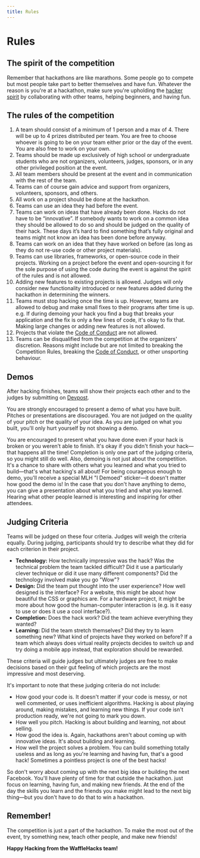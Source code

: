 ```yaml
---
title: Rules
---
```


# Rules

## The spirit of the competition

Remember that hackathons are like marathons.
Some people go to compete but most people take part to better themselves and have fun.
Whatever the reason is you're at a hackathon, make sure you're upholding the [hacker spirit](https://medium.com/@tfogo/the-spirit-of-hackathons-a0d81a65060a#.6cx5ac9t8) by collaborating with other teams, helping beginners, and having fun.


## The rules of the competition

1. A team should consist of a minimum of 1 person and a max of 4.
   There will be up to 4 prizes distributed per team.
   You are free to choose whoever is going to be on your team either prior or the day of the event.
   You are also free to work on your own.
2. Teams should be made up exclusively of high school or undergraduate students who are not organizers, volunteers, judges, sponsors, or in any other privileged position at the event.
3. All team members should be present at the event and in communication with the rest of the team.
4. Teams can of course gain advice and support from organizers, volunteers, sponsors, and others.
5. All work on a project should be done at the hackathon.
6. Teams can use an idea they had before the event.
7. Teams can work on ideas that have already been done.
   Hacks do not have to be “innovative”.
   If somebody wants to work on a common idea they should be allowed to do so and should be judged on the quality of their hack.
   These days it’s hard to find something that’s fully original and teams might not know an idea has been done before anyway.
8. Teams can work on an idea that they have worked on before (as long as they do not re-use code or other project materials).
9. Teams can use libraries, frameworks, or open-source code in their projects.
   Working on a project before the event and open-sourcing it for the sole purpose of using the code during the event is against the spirit of the rules and is not allowed.
10. Adding new features to existing projects is allowed.
    Judges will only consider new functionality introduced or new features added during the hackathon in determining the winners.
11. Teams must stop hacking once the time is up.
    However, teams are allowed to debug and make small fixes to their programs after time is up.
    e.g. If during demoing your hack you find a bug that breaks your application and the fix is only a few lines of code, it's okay to fix that.
    Making large changes or adding new features is not allowed.
12. Projects that violate the [Code of Conduct](https://mlh.io/code-of-conduct) are not allowed.
13. Teams can be disqualified from the competition at the organizers' discretion.
    Reasons might include but are not limited to breaking the Competition Rules, breaking the [Code of Conduct](https://mlh.io/code-of-conduct), or other unsporting behaviour.


## Demos

After hacking finishes, teams will show their projects each other and to the judges by submitting on [Devpost](https://wffl.link/devpost).

You are strongly encouraged to present a demo of what you have built.
Pitches or presentations are discouraged.
You are not judged on the quality of your pitch or the quality of your idea.
As you are judged on what you built, you'll only hurt yourself by not showing a demo.

You are encouraged to present what you have done even if your hack is broken or you weren’t able to finish.
It's okay if you didn't finish your hack—that happens all the time! Completion is only one part of the judging criteria, so you might still do well.
Also, demoing is not just about the competition.
It's a chance to share with others what you learned and what you tried to build—that's what hacking's all about!
For being courageous enough to demo, you'll receive a special MLH "I Demoed" sticker—it doesn't matter how good the demo is!
In the case that you don't have anything to demo, you can give a presentation about what you tried and what you learned.
Hearing what other people learned is interesting and inspiring for other attendees.


## Judging Criteria

Teams will be judged on these four criteria.
Judges will weigh the criteria equally.
During judging, participants should try to describe what they did for each criterion in their project.

- __Technology:__
  How technically impressive was the hack?
  Was the technical problem the team tackled difficult?
  Did it use a particularly clever technique or did it use many different components? Did the technology involved make you go "Wow"?
- __Design:__
  Did the team put thought into the user experience?
  How well designed is the interface?
  For a website, this might be about how beautiful the CSS or graphics are.
  For a hardware project, it might be more about how good the human-computer interaction is (e.g. is it easy to use or does it use a cool interface?).
- __Completion:__
  Does the hack work?
  Did the team achieve everything they wanted?
- __Learning:__
  Did the team stretch themselves?
  Did they try to learn something new?
  What kind of projects have they worked on before?
  If a team which always does virtual reality projects decides to switch up and try doing a mobile app instead, that exploration should be rewarded.

These criteria will guide judges but ultimately judges are free to make decisions based on their gut feeling of which projects are the most impressive and most deserving.

It's important to note that these judging criteria do not include:

- How good your code is.
  It doesn't matter if your code is messy, or not well commented, or uses inefficient algorithms.
  Hacking is about playing around, making mistakes, and learning new things.
  If your code isn't production ready, we're not going to mark you down.
- How well you pitch.
  Hacking is about building and learning, not about selling.
- How good the idea is.
  Again, hackathons aren't about coming up with innovative ideas.
  It's about building and learning.
- How well the project solves a problem.
  You can build something totally useless and as long as you're learning and having fun, that's a good hack!
  Sometimes a pointless project is one of the best hacks!

So don't worry about coming up with the next big idea or building the next Facebook. You'll have plenty of time for that outside the hackathon. just focus on learning, having fun, and making new friends. At the end of the day the skills you learn and the friends you make might lead to the next big thing—but you don't have to do that to win a hackathon.


## Remember!

The competition is just a part of the hackathon.
To make the most out of the event, try something new, teach other people, and make new friends!

**Happy Hacking from the WaffleHacks team!**
